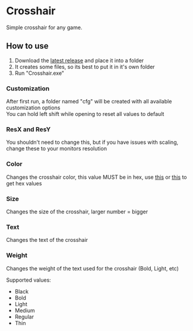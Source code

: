 # Crosshair  
Simple crosshair for any game.  

## How to use
1. Download the [latest release](https://github.com/ImEonXD/Crosshair/releases/latest) and place it into a folder
2. It creates some files, so its best to put it in it's own folder
3. Run "Crosshair.exe"
  
### Customization
After first run, a folder named "cfg" will be created with all available customization options  
You can hold left shift while opening to reset all values to default
  
### ResX and ResY
You shouldn't need to change this, but if you have issues with scaling, change these to your monitors resolution
  
### Color
Changes the crosshair color, this value MUST be in hex, use [this](https://g.co/kgs/TPdDCN) or [this](https://htmlcolorcodes.com/color-picker/) to get hex values
  
### Size
Changes the size of the crosshair, larger number = bigger

### Text
Changes the text of the crosshair

### Weight
Changes the weight of the text used for the crosshair (Bold, Light, etc)
  
Supported values:  
- Black  
- Bold  
- Light  
- Medium  
- Regular  
- Thin  
